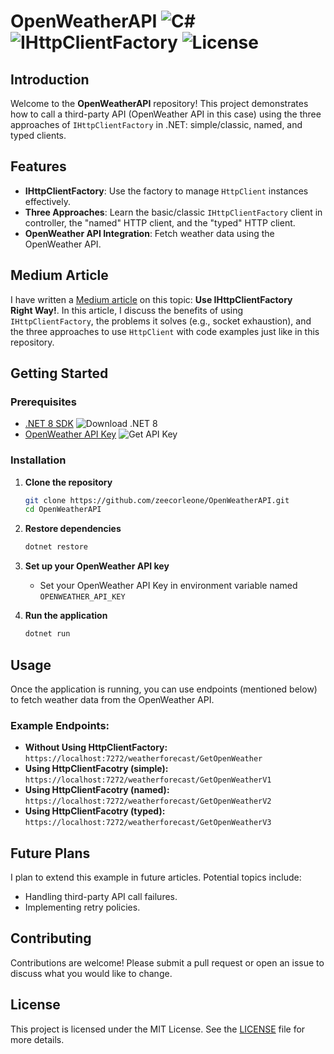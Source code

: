

# OpenWeatherAPI ![C#](https://img.shields.io/badge/C%23-8.0-green) ![IHttpClientFactory](https://img.shields.io/badge/IHttpClientFactory-blue) ![License](https://img.shields.io/github/license/zeecorleone/OpenWeatherAPI)

## Introduction
Welcome to the **OpenWeatherAPI** repository! This project demonstrates how to call a third-party API (OpenWeather API in this case) using the three approaches of `IHttpClientFactory` in .NET: simple/classic, named, and typed clients.

## Features
- **IHttpClientFactory**: Use the factory to manage `HttpClient` instances effectively.
- **Three Approaches**: Learn the basic/classic `IHttpClientFactory` client in controller, the "named" HTTP client, and the "typed" HTTP client.
- **OpenWeather API Integration**: Fetch weather data using the OpenWeather API.

## Medium Article
I have written a [Medium article](https://medium.com/@zeeshan.mustafa91/use-httpclientfactory-right-way-d3fb877913c0) on this topic: **Use IHttpClientFactory Right Way!**. In this article, I discuss the benefits of using `IHttpClientFactory`, the problems it solves (e.g., socket exhaustion), and the three approaches to use `HttpClient` with code examples just like in this repository.

## Getting Started

### Prerequisites
- [.NET 8 SDK](https://dotnet.microsoft.com/en-us/download/dotnet/8.0) ![Download .NET 8](https://img.shields.io/badge/Download-.NET%208-blue)
- [OpenWeather API Key](https://openweathermap.org/api) ![Get API Key](https://img.shields.io/badge/Get%20API%20Key-OpenWeather-orange)

### Installation
1. **Clone the repository**
    ```bash
    git clone https://github.com/zeecorleone/OpenWeatherAPI.git
    cd OpenWeatherAPI
    ```

2. **Restore dependencies**
    ```bash
    dotnet restore
    ```

3. **Set up your OpenWeather API key**
   - Set your OpenWeather API Key in environment variable named `OPENWEATHER_API_KEY`

4. **Run the application**
    ```bash
    dotnet run
    ```

## Usage
Once the application is running, you can use endpoints (mentioned below) to fetch weather data from the OpenWeather API.

### Example Endpoints:
- **Without Using HttpClientFactory:** `https://localhost:7272/weatherforecast/GetOpenWeather` 
- **Using HttpClientFacotry (simple):** `https://localhost:7272/weatherforecast/GetOpenWeatherV1` 
- **Using HttpClientFacotry (named):** `https://localhost:7272/weatherforecast/GetOpenWeatherV2`
- **Using HttpClientFacotry (typed):** `https://localhost:7272/weatherforecast/GetOpenWeatherV3`

## Future Plans
I plan to extend this example in future articles. Potential topics include:
- Handling third-party API call failures.
- Implementing retry policies.

## Contributing
Contributions are welcome! Please submit a pull request or open an issue to discuss what you would like to change.

## License
This project is licensed under the MIT License. See the [LICENSE](LICENSE) file for more details.

